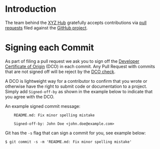 # Introduction

The team behind the [XYZ Hub](https://github.com/heremaps/xyz-hub) gratefully accepts contributions via
[pull requests](https://help.github.com/articles/about-pull-requests/) filed against the
[GitHub project](https://github.com/heremaps/xyz-hub/pulls).

# Signing each Commit

As part of filing a pull request we ask you to sign off the
[Developer Certificate of Origin](https://developercertificate.org/) (DCO) in each commit.
Any Pull Request with commits that are not signed off will be reject by the
[DCO check](https://probot.github.io/apps/dco/).

A DCO is lightweight way for a contributor to confirm that you wrote or otherwise have the right
to submit code or documentation to a project. Simply add `Signed-off-by` as shown in the example below
to indicate that you agree with the DCO.

An example signed commit message:

```
    README.md: Fix minor spelling mistake

    Signed-off-by: John Doe <john.doe@example.com>
```

Git has the `-s` flag that can sign a commit for you, see example below:

`$ git commit -s -m 'README.md: Fix minor spelling mistake'`
